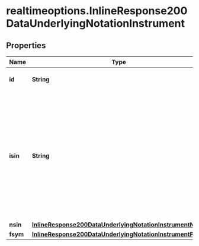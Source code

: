 # realtimeoptions.InlineResponse200DataUnderlyingNotationInstrument

## Properties

Name | Type | Description | Notes
------------ | ------------- | ------------- | -------------
**id** | **String** | Identifier of the instrument. | [optional] 
**isin** | **String** | The International Securities Identification Number (ISIN) of the instrument. The ISIN is a 12-character code of digits and upper-case letters that uniquely identifies an instrument. | [optional] 
**nsin** | [**InlineResponse200DataUnderlyingNotationInstrumentNsin**](InlineResponse200DataUnderlyingNotationInstrumentNsin.md) |  | [optional] 
**fsym** | [**InlineResponse200DataUnderlyingNotationInstrumentFsym**](InlineResponse200DataUnderlyingNotationInstrumentFsym.md) |  | [optional] 


